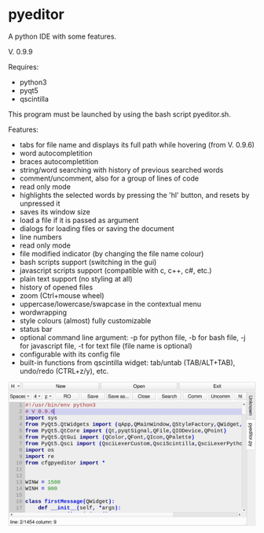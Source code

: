 # pyeditor
A python IDE with some features.

V. 0.9.9

Requires:
- python3
- pyqt5
- qscintilla

This program must be launched by using the bash script pyeditor.sh.

Features:
- tabs for file name and displays its full path while hovering (from V. 0.9.6)
- word autocompletition
- braces autocompletition
- string/word searching with history of previous searched words
- comment/uncomment, also for a group of lines of code
- read only mode
- highlights the selected words by pressing the 'hl' button, and resets by unpressed it
- saves its window size
- load a file if it is passed as argument
- dialogs for loading files or saving the document
- line numbers
- read only mode
- file modified indicator (by changing the file name colour)
- bash scripts support (switching in the gui)
- javascript scripts support (compatible with c, c++, c#, etc.)
- plain text support (no styling at all)
- history of opened files
- zoom (Ctrl+mouse wheel)
- uppercase/lowercase/swapcase in the contextual menu
- wordwrapping
- style colours (almost) fully customizable
- status bar
- optional command line argument: -p for python file, -b for bash file, -j for javascript file, -t for text file (file name is optional) 
- configurable with its config file
- built-in functions from qscintilla widget: tab/untab (TAB/ALT+TAB), undo/redo (CTRL+z/y), etc.

![My image](https://github.com/frank038/pyeditor/blob/main/image1.png)
